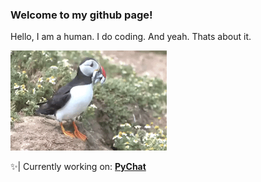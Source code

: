 ### Welcome to my github page!
Hello, I am a human. I do coding. And yeah. Thats about it.

<img src="giphy.gif" width="250" height="160" />

✨| Currently working on: [**PyChat**](https://github.com/puffindev/pychat)

